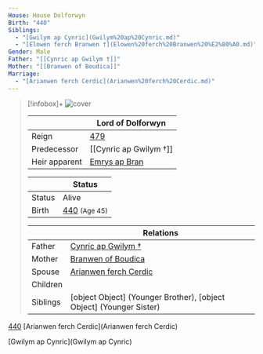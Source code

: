 ```yaml
---
House: House Dolforwyn
Birth: "440"
Siblings:
  - "[Gwilym ap Cynric](Gwilym%20ap%20Cynric.md)"
  - "[Elowen ferch Branwen †](Elowen%20ferch%20Branwen%20%E2%80%A0.md)"
Gender: Male
Father: "[[Cynric ap Gwilym †]]"
Mother: "[[Branwen of Boudica]]"
Marriage:
  - "[Arianwen ferch Cerdic](Arianwen%20ferch%20Cerdic.md)"
---
```

> [!infobox]+
> ![cover](Bran%20ap%20Cynric.png)
> 
> || Lord of Dolforwyn   |
> | ---- | ---- |
> |Reign | [479](479.md) |
>|Predecessor | [[Cynric ap Gwilym †]] |
>|Heir apparent| [Emrys ap Bran](Emrys%20ap%20Bran.md)|
>
> || Status   |
> | ---- | ---- |
> |Status| Alive|
> |Birth| [440](440) <small>(Age 45)</small> |
>
>|| Relations   |
> | ---- | ---- |
> | Father | [Cynric ap Gwilym †](Characters/House%20Dolforwyn/Cynric%20ap%20Gwilym%20%E2%80%A0.md.md) |
> | Mother | [Branwen of Boudica](Characters/House%20Dolforwyn/Branwen%20of%20Boudica.md.md) |
> | Spouse | [Arianwen ferch Cerdic](Characters/House%20Daelwood/Arianwen%20ferch%20Cerdic.md.md) |
> | Children|  |
> | Siblings | [object Object] (Younger Brother), [object Object] (Younger Sister)|
> 





[440](440)
[Arianwen ferch Cerdic](Arianwen ferch Cerdic) 

[Gwilym ap Cynric](Gwilym ap Cynric)